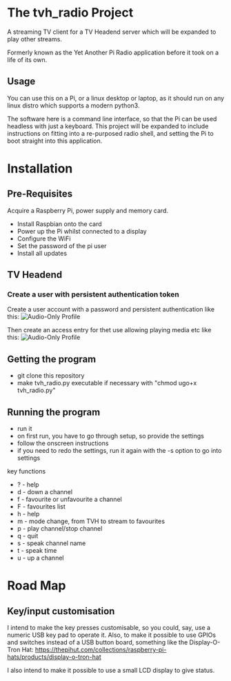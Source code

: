 # The tvh_radio Project

A streaming TV client for a TV Headend server which will be expanded to
play other streams.

Formerly known as the Yet Another Pi Radio application before it took on a
life of its own.

## Usage

You can use this on a Pi, or a linux desktop or laptop, as it should run on
any linux distro which supports a modern python3.

The software here is a command line interface, so that the Pi can be used
headless with just a keyboard. This project will be expanded to include
instructions on fitting into a re-purposed radio shell, and setting the
Pi to boot straight into this application.


# Installation

## Pre-Requisites

Acquire a Raspberry Pi, power supply and memory card. 

* Install Raspbian onto the card
* Power up the Pi whilst connected to a display
* Configure the WiFi
* Set the password of the pi user
* Install all updates


## TV Headend

### Create a user with persistent authentication token

Create a user account with a password and persistent authentication like this:
![Audio-Only Profile](https://raw.githubusercontent.com/speculatrix/tvh_radio/master/tvh-user-entry.png)

Then create an access entry for thet use allowing playing media etc like this:
![Audio-Only Profile](https://raw.githubusercontent.com/speculatrix/tvh_radio/master/tvh-access-entry.png)



## Getting the program

* git clone this repository
* make tvh_radio.py executable if necessary with "chmod ugo+x tvh_radio.py"


## Running the program

* run it
* on first run, you have to go through setup, so provide the settings
* follow the onscreen instructions
* if you need to redo the settings, run it again with the -s option to go into settings


key functions

* ? - help
* d - down a channel
* f - favourite or unfavourite a channel
* F - favourites list
* h - help
* m - mode change, from TVH to stream to favourites
* p - play channel/stop channel
* q - quit
* s - speak channel name
* t - speak time
* u - up a channel

# Road Map

## Key/input customisation

I intend to make the key presses customisable, so you could, say, use a
numeric USB key pad to operate it. Also, to make it possible to use GPIOs
and switches instead of a USB button board, something like the Display-O-Tron Hat:
https://thepihut.com/collections/raspberry-pi-hats/products/display-o-tron-hat

I also intend to make it possible to use a small LCD display to give status.
